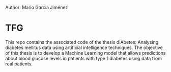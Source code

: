Author: Mario García Jiménez 

# TFG

This repo contains the associated code of the thesis dIAbetes: Analysing diabetes mellitus data using artificial intelligence techniques.
The objective of this thesis is to develop a Machine Learning model that allows predictions about blood glucose levels in patients with type 1 diabetes using data from real patients.


